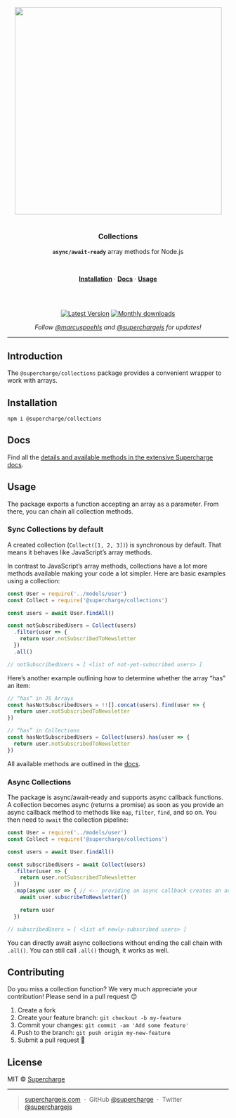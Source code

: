 <div align="center">
  <a href="https://superchargejs.com">
    <img width="471" style="max-width:100%;" src="https://superchargejs.com/images/supercharge-text.svg" />
  </a>
  <br/>
  <br/>
  <p>
    <h3>Collections</h3>
  </p>
  <p>
    <strong><code>async/await-ready</code></strong> array methods for Node.js
  </p>
  <br/>
  <p>
    <a href="#installation"><strong>Installation</strong></a> ·
    <a href="#Docs"><strong>Docs</strong></a> ·
    <a href="#usage"><strong>Usage</strong></a>
  </p>
  <br/>
  <br/>
  <p>
    <a href="https://www.npmjs.com/package/@supercharge/collections"><img src="https://img.shields.io/npm/v/@supercharge/collections.svg" alt="Latest Version"></a>
    <a href="https://www.npmjs.com/package/@supercharge/collections"><img src="https://img.shields.io/npm/dm/@supercharge/collections.svg" alt="Monthly downloads"></a>
  </p>
  <p>
    <em>Follow <a href="http://twitter.com/marcuspoehls">@marcuspoehls</a> and <a href="http://twitter.com/superchargejs">@superchargejs</a> for updates!</em>
  </p>
</div>

---

## Introduction
The `@supercharge/collections` package provides a convenient wrapper to work with arrays.


## Installation

```
npm i @supercharge/collections
```


## Docs
Find all the [details and available methods in the extensive Supercharge docs](https://superchargejs.com/docs/collections).


## Usage
The package exports a function accepting an array as a parameter. From there, you can chain all collection methods.


### Sync Collections by default
A created collection (`Collect([1, 2, 3])`) is synchronous by default. That means it behaves like JavaScript’s array methods.

In contrast to JavaScript’s array methods, collections have a lot more methods available making your code a lot simpler. Here are basic examples using a collection:

```js
const User = require('../models/user')
const Collect = require('@supercharge/collections')

const users = await User.findAll()

const notSubscribedUsers = Collect(users)
  .filter(user => {
    return user.notSubscribedToNewsletter
  })
  .all()

// notSubscribedUsers = [ <list of not-yet-subscribed users> ]
```

Here’s another example outlining how to determine whether the array “has” an item:

```js
// “has” in JS Arrays
const hasNotSubscribedUsers = !![].concat(users).find(user => {
  return user.notSubscribedToNewsletter
})

// “has” in Collections
const hasNotSubscribedUsers = Collect(users).has(user => {
  return user.notSubscribedToNewsletter
})
```

All available methods are outlined in the [docs](https://superchargejs.com/docs/collections).


### Async Collections
The package is async/await-ready and supports async callback functions. A collection becomes async (returns a promise) as soon as you provide an async callback method to methods like `map`, `filter`, `find`, and so on. You then need to `await` the collection pipeline:

```js
const User = require('../models/user')
const Collect = require('@supercharge/collections')

const users = await User.findAll()

const subscribedUsers = await Collect(users)
  .filter(user => {
    return user.notSubscribedToNewsletter
  })
  .map(async user => { // <-- providing an async callback creates an async collection that you need to `await`
    await user.subscribeToNewsletter()

    return user
  })

// subscribedUsers = [ <list of newly-subscribed users> ]
```

You can directly await async collections without ending the call chain with `.all()`. You can still call `.all()` though, it works as well.


## Contributing
Do you miss a collection function? We very much appreciate your contribution! Please send in a pull request 😊

1.  Create a fork
2.  Create your feature branch: `git checkout -b my-feature`
3.  Commit your changes: `git commit -am 'Add some feature'`
4.  Push to the branch: `git push origin my-new-feature`
5.  Submit a pull request 🚀


## License
MIT © [Supercharge](https://superchargejs.com)

---

> [superchargejs.com](https://superchargejs.com) &nbsp;&middot;&nbsp;
> GitHub [@supercharge](https://github.com/supercharge/) &nbsp;&middot;&nbsp;
> Twitter [@superchargejs](https://twitter.com/superchargejs)
